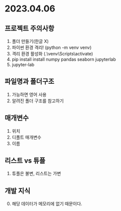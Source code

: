 # 2023.04.06
## 프로젝트 주의사항
1. 폴더 만들기(한글 X)
2. 파이썬 환경 격리! (python -m venv venv)
3. 격리 환경 활성화 (.\venv\Scripts\activate)
4. pip install install numpy pandas seaborn jupyterlab
5. jupyter-lab

## 파일명과 폴더구조
1. 가능하면 영어 사용
2. 알려진 폴더 구조를 참고하기

## 매개변수
1. 위치
2. 디폴트 매개변수
3. 이름

## 리스트 vs 튜플
1. 튜플은 불변, 리스트는 가변

## 개발 지식
0. 해당 데이터가 메모리에 없기 때문이다.
